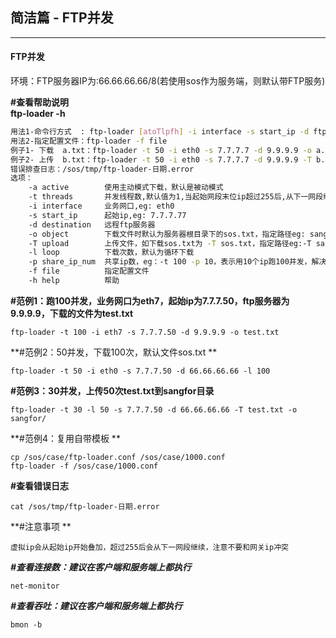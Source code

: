 ## 简洁篇 - FTP并发

---

#### FTP并发

环境：FTP服务器IP为:66.66.66.66/8\(若使用sos作为服务端，则默认带FTP服务\)

**\#查看帮助说明  
  ftp-loader -h**

```bash
用法1-命令行方式  : ftp-loader [atoTlpfh] -i interface -s start_ip -d ftp-server
用法2-指定配置文件：ftp-loader -f file
例子1- 下载  a.txt：ftp-loader -t 50 -i eth0 -s 7.7.7.7 -d 9.9.9.9 -o a.txt
例子2- 上传  b.txt：ftp-loader -t 50 -i eth0 -s 7.7.7.7 -d 9.9.9.9 -T b.txt
错误排查日志：/sos/tmp/ftp-loader-日期.error
选项：    
    -a active        使用主动模式下载，默认是被动模式
    -t threads       并发线程数,默认值为1,当起始网段末位ip超过255后,从下一网段继续叠加,注意不要网关ip冲突
    -i interface     业务网口,eg: eth0
    -s start_ip      起始ip,eg: 7.7.7.77
    -d destination   远程ftp服务器
    -o object        下载文件时默认为服务器根目录下的sos.txt，指定路径eg: sangfor/sos.txt；上传时默认是服务器根目录，指定路径eg:-o sangfor or -o sangfor/
    -T upload        上传文件，如下载sos.txt为 -T sos.txt，指定路径eg:-T sangfor/sos.txt
    -l loop          下载次数，默认为循环下载
    -p share_ip_num  共享ip数，eg：-t 100 -p 10，表示用10个ip跑100并发，解决ip资源不足
    -f file          指定配置文件
    -h help          帮助
```

**\#范例1：跑100并发，业务网口为eth7，起始ip为7.7.7.50，ftp服务器为9.9.9.9，下载的文件为test.txt**

```
ftp-loader -t 100 -i eth7 -s 7.7.7.50 -d 9.9.9.9 -o test.txt
```

**\#范例2：50并发，下载100次，默认文件sos.txt  **

```
ftp-loader -t 50 -i eth0 -s 7.7.7.50 -d 66.66.66.66 -l 100
```

**\#范例3：30并发，上传50次test.txt到sangfor目录**

```
ftp-loader -t 30 -l 50 -s 7.7.7.50 -d 66.66.66.66 -T test.txt -o sangfor/
```

**\#范例4：复用自带模板  **

```
cp /sos/case/ftp-loader.conf /sos/case/1000.conf
ftp-loader -f /sos/case/1000.conf
```

**\#查看错误日志**

```
cat /sos/tmp/ftp-loader-日期.error
```

**\#注意事项  **

```
虚拟ip会从起始ip开始叠加，超过255后会从下一网段继续，注意不要和网关ip冲突
```

_**\#查看连接数：建议在客户端和服务端上都执行**_

```
net-monitor
```

_**\#查看吞吐：建议在客户端和服务端上都执行**_

```
bmon -b
```



